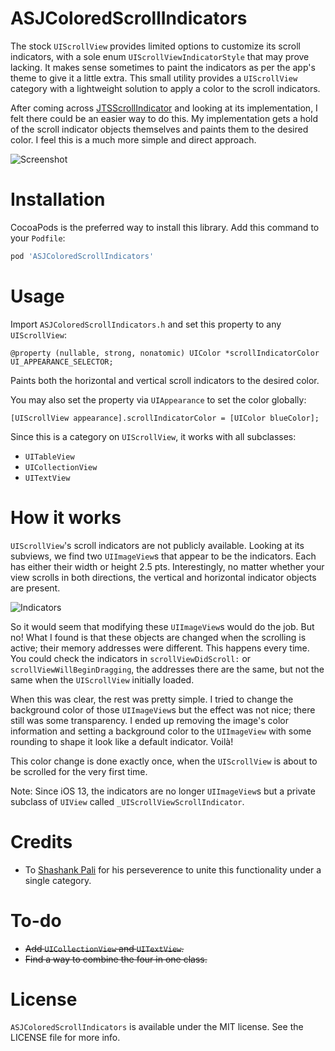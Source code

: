 # ASJColoredScrollIndicators

The stock `UIScrollView` provides limited options to customize its scroll indicators, with a sole enum `UIScrollViewIndicatorStyle` that may prove lacking. It makes sense sometimes to paint the indicators as per the app's theme to give it a little extra. This small utility provides a `UIScrollView` category with a lightweight solution to apply a color to the scroll indicators.

After coming across [JTSScrollIndicator](https://github.com/jaredsinclair/JTSScrollIndicator) and looking at its implementation, I felt there could be an easier way to do this. My implementation gets a hold of the scroll indicator objects themselves and paints them to the desired color. I feel this is a much more simple and direct approach.

![Screenshot](Images/Screenshot.png)

# Installation

CocoaPods is the preferred way to install this library. Add this command to your `Podfile`:

```ruby
pod 'ASJColoredScrollIndicators'
```

# Usage

Import `ASJColoredScrollIndicators.h` and set this property to any `UIScrollView`:

```objc
@property (nullable, strong, nonatomic) UIColor *scrollIndicatorColor UI_APPEARANCE_SELECTOR;
```

Paints both the horizontal and vertical scroll indicators to the desired color.

You may also set the property via `UIAppearance` to set the color globally:

```objc
[UIScrollView appearance].scrollIndicatorColor = [UIColor blueColor];
```

Since this is a category on `UIScrollView`, it works with all subclasses:
- `UITableView`
- `UICollectionView`
- `UITextView`

# How it works

`UIScrollView`'s scroll indicators are not publicly available. Looking at its subviews, we find two `UIImageView`s that appear to be the indicators. Each has either their width or height 2.5 pts. Interestingly, no matter whether your view scrolls in both directions, the vertical and horizontal indicator objects are present.

![Indicators](Images/Indicators.png)

So it would seem that modifying these `UIImageView`s would do the job. But no! What I found is that these objects are changed when the scrolling is active; their memory addresses were different. This happens every time. You could check the indicators in `scrollViewDidScroll:` or `scrollViewWillBeginDragging`, the addresses there are the same, but not the same when the `UIScrollView` initially loaded.

When this was clear, the rest was pretty simple. I tried to change the background color of those `UIImageView`s but the effect was not nice; there still was some transparency. I ended up removing the image's color information and setting a background color to the `UIImageView` with some rounding to shape it look like a default indicator. Voilà!

This color change is done exactly once, when the `UIScrollView` is about to be scrolled for the very first time.

Note: Since iOS 13, the indicators are no longer `UIImageView`s but a private subclass of `UIView` called `_UIScrollViewScrollIndicator`.

# Credits

- To [Shashank Pali](https://github.com/shashankpali) for his perseverence to unite this functionality under a single category.

# To-do

- ~~Add `UICollectionView` and `UITextView`.~~
- ~~Find a way to combine the four in one class.~~

# License

`ASJColoredScrollIndicators` is available under the MIT license. See the LICENSE file for more info.

